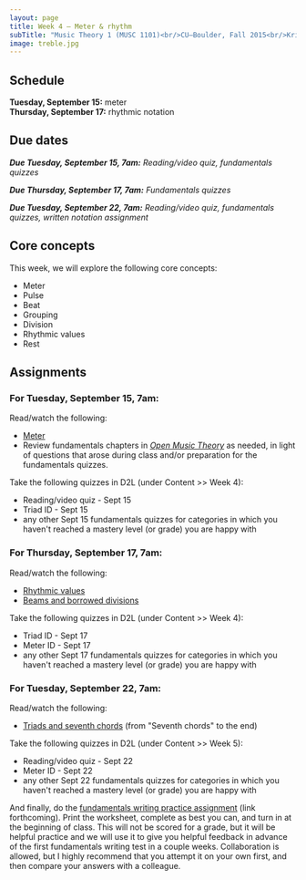 ```yaml
---
layout: page
title: Week 4 – Meter & rhythm
subTitle: "Music Theory 1 (MUSC 1101)<br/>CU–Boulder, Fall 2015<br/>Kris Shaffer, Ph.D. – instructor"
image: treble.jpg
---
```


## Schedule

**Tuesday, September 15:** meter  
**Thursday, September 17:** rhythmic notation 

## Due dates

***Due Tuesday, September 15, 7am:*** *Reading/video quiz, fundamentals quizzes* 

***Due Thursday, September 17, 7am:*** *Fundamentals quizzes*  

***Due Tuesday, September 22, 7am:*** *Reading/video quiz, fundamentals quizzes, written notation assignment*

## Core concepts

This week, we will explore the following core concepts:

- Meter  
- Pulse  
- Beat  
- Grouping  
- Division  
- Rhythmic values  
- Rest  


## Assignments

### For Tuesday, September 15, 7am:

Read/watch the following:

- [Meter](http://openmusictheory.com/meter.html)  
- Review fundamentals chapters in [*Open Music Theory*](http://openmusictheory.com/contents.html) as needed, in light of questions that arose during class and/or preparation for the fundamentals quizzes.  

Take the following quizzes in D2L (under Content >> Week 4):

- Reading/video quiz - Sept 15  
- Triad ID - Sept 15  
- any other Sept 15 fundamentals quizzes for categories in which you haven't reached a mastery level (or grade) you are happy with


### For Thursday, September 17, 7am:

Read/watch the following:

- [Rhythmic values](http://openmusictheory.com/rhythmicValues.html)  
- [Beams and borrowed divisions](http://openmusictheory.com/beams.html)  

Take the following quizzes in D2L (under Content >> Week 4):

- Triad ID - Sept 17  
- Meter ID - Sept 17  
- any other Sept 17 fundamentals quizzes for categories in which you haven't reached a mastery level (or grade) you are happy with


### For Tuesday, September 22, 7am:

Read/watch the following:

- [Triads and seventh chords](http://openmusictheory.com/triads.html) (from "Seventh chords" to the end)  

Take the following quizzes in D2L (under Content >> Week 5):

- Reading/video quiz - Sept 22  
- Meter ID - Sept 22  
- any other Sept 22 fundamentals quizzes for categories in which you haven't reached a mastery level (or grade) you are happy with

And finally, do the [fundamentals writing practice assignment](/media/WritingAssignment2.pdf) (link forthcoming). Print the worksheet, complete as best you can, and turn in at the beginning of class. This will not be scored for a grade, but it will be helpful practice and we will use it to give you helpful feedback in advance of the first fundamentals writing test in a couple weeks. Collaboration is allowed, but I highly recommend that you attempt it on your own first, and then compare your answers with a colleague.